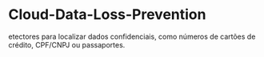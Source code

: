 # Cloud-Data-Loss-Prevention
etectores para localizar dados confidenciais, como números de cartões de crédito, CPF/CNPJ ou passaportes.
